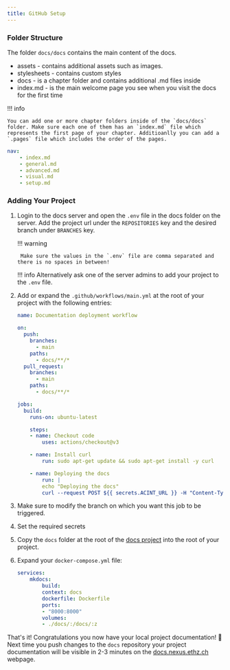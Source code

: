 ```yaml
---
title: GitHub Setup
---
```


### Folder Structure
The folder `docs/docs` contains the main content of the docs.

- assets - contains additional assets such as images.
- stylesheets - contains custom styles
- docs - is a chapter folder and contains additional .md files inside
- index.md - is the main welcome page you see when you visit the docs for the first time

!!! info

    You can add one or more chapter folders inside of the `docs/docs` folder. Make sure each one of them has an `index.md` file which represents the first page of your chapter. Additioanlly you can add a `.pages` file which includes the order of the pages.

```yaml title=".pages" linenums="1"
nav:
    - index.md
    - general.md
    - advanced.md
    - visual.md
    - setup.md
```



### Adding Your Project

1. Login to the docs server and open the `.env` file in the docs folder on the server. Add the project url under the `REPOSITORIES` key and the desired branch under `BRANCHES` key.

    !!! warning

        Make sure the values in the `.env` file are comma separated and there is no spaces in between!

    !!! info
        Alternatively ask one of the server admins to add your project to the `.env` file.

2. Add or expand the `.github/workflows/main.yml` at the root of your project with the following entries:

    ```yaml title="main.yml" linenums="1"
    name: Documentation deployment workflow

    on:
      push:
        branches:
          - main
        paths:
          - docs/**/*
      pull_request:
        branches:
          - main
        paths:
          - docs/**/*

    jobs:
      build:
        runs-on: ubuntu-latest

        steps:
        - name: Checkout code
            uses: actions/checkout@v3

        - name: Install curl
            run: sudo apt-get update && sudo apt-get install -y curl

        - name: Deploying the docs
            run: |
            echo "Deploying the docs"
            curl --request POST ${{ secrets.ACINT_URL }} -H "Content-Type: application/json" -d "{\"action\": \"${{ secrets.ACINT_ACTION }}\", \"token\": \"${{ secrets.ACINT_TOKEN }}\"}"
    ```
3. Make sure to modify the branch on which you want this job to be triggered.
4. Set the required secrets
5. Copy the `docs` folder at the root of the [docs project](https://github.com/ETH-NEXUS/nexus-docs) into the root of your project.

6. Expand your `docker-compose.yml` file:

    ```yaml title="docker-compose.yml" linenums="1"
    services:
        mkdocs:
            build:
            context: docs
            dockerfile: Dockerfile
            ports:
            - "8000:8000"
            volumes:
            - ./docs/:/docs/:z
    ```

That's it! Congratulations you now have your local project documentation! 🥳 Next time you push changes to the `docs` repository your project documentation will be visible in 2-3 minutes on the [docs.nexus.ethz.ch](docs.nexus.ethz.ch) webpage.

